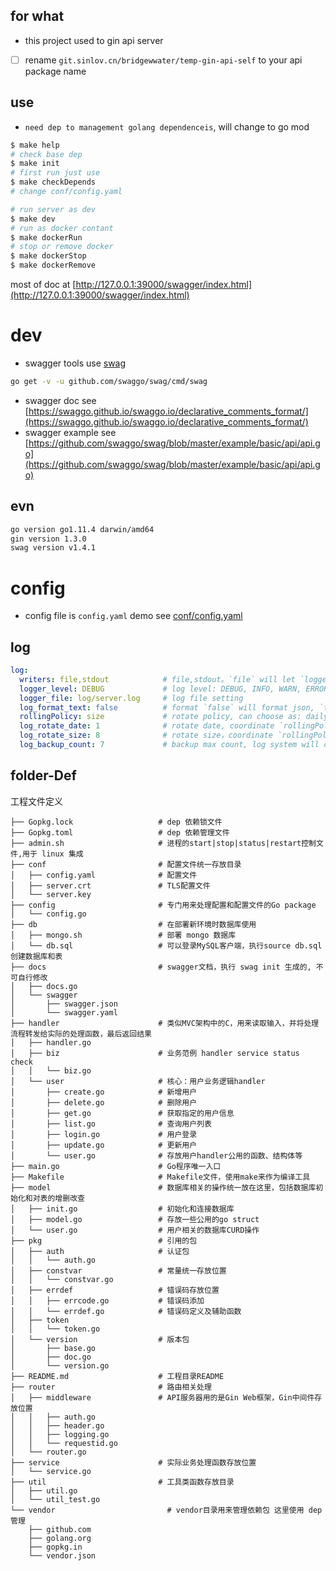 ## for what

- this project used to gin api server
- [ ] rename `git.sinlov.cn/bridgewwater/temp-gin-api-self` to your api package name

## use

- `need dep to management golang dependenceis`, will change to go mod

```sh
$ make help
# check base dep
$ make init
# first run just use
$ make checkDepends
# change conf/config.yaml

# run server as dev
$ make dev
# run as docker contant
$ make dockerRun
# stop or remove docker
$ make dockerStop
$ make dockerRemove
```

most of doc at [http://127.0.0.1:39000/swagger/index.html](http://127.0.0.1:39000/swagger/index.html)

# dev

- swagger tools use [swag](https://github.com/swaggo/swag)
```sh
go get -v -u github.com/swaggo/swag/cmd/swag
```

- swagger doc see [https://swaggo.github.io/swaggo.io/declarative_comments_format/](https://swaggo.github.io/swaggo.io/declarative_comments_format/)
- swagger example see [https://github.com/swaggo/swag/blob/master/example/basic/api/api.go](https://github.com/swaggo/swag/blob/master/example/basic/api/api.go)

## evn

```bash
go version go1.11.4 darwin/amd64
gin version 1.3.0
swag version v1.4.1
```

# config

- config file is `config.yaml` demo see [conf/config.yaml](conf/config.yaml)

## log

```yaml
log:
  writers: file,stdout            # file,stdout。`file` will let `logger_file` to file，`stdout` will show at std, most of time use bose
  logger_level: DEBUG             # log level: DEBUG, INFO, WARN, ERROR, FATAL
  logger_file: log/server.log     # log file setting
  log_format_text: false          # format `false` will format json, `true` will show abs
  rollingPolicy: size             # rotate policy, can choose as: daily, size. `daily` store as daily，`size` will save as max
  log_rotate_date: 1              # rotate date, coordinate `rollingPolicy: daily`
  log_rotate_size: 8              # rotate size，coordinate `rollingPolicy: size`
  log_backup_count: 7             # backup max count, log system will compress the log file when log reaches rotate set, this set is max file count
```

## folder-Def

工程文件定义

```
├── Gopkg.lock                   # dep 依赖锁文件
├── Gopkg.toml                   # dep 依赖管理文件
├── admin.sh                     # 进程的start|stop|status|restart控制文件,用于 linux 集成
├── conf                         # 配置文件统一存放目录
│   ├── config.yaml              # 配置文件
│   ├── server.crt               # TLS配置文件
│   └── server.key
├── config                       # 专门用来处理配置和配置文件的Go package
│   └── config.go
├── db                           # 在部署新环境时数据库使用
│   ├── mongo.sh                 # 部署 mongo 数据库
│   └── db.sql                   # 可以登录MySQL客户端，执行source db.sql创建数据库和表
├── docs                         # swagger文档，执行 swag init 生成的, 不可自行修改
│   ├── docs.go
│   └── swagger
│       ├── swagger.json
│       └── swagger.yaml
├── handler                      # 类似MVC架构中的C，用来读取输入，并将处理流程转发给实际的处理函数，最后返回结果
│   ├── handler.go
│   ├── biz                      # 业务范例 handler service status check
│   │   └── biz.go
│   └── user                     # 核心：用户业务逻辑handler
│       ├── create.go            # 新增用户
│       ├── delete.go            # 删除用户
│       ├── get.go               # 获取指定的用户信息
│       ├── list.go              # 查询用户列表
│       ├── login.go             # 用户登录
│       ├── update.go            # 更新用户
│       └── user.go              # 存放用户handler公用的函数、结构体等
├── main.go                      # Go程序唯一入口
├── Makefile                     # Makefile文件，使用make来作为编译工具
├── model                        # 数据库相关的操作统一放在这里，包括数据库初始化和对表的增删改查
│   ├── init.go                  # 初始化和连接数据库
│   ├── model.go                 # 存放一些公用的go struct
│   └── user.go                  # 用户相关的数据库CURD操作
├── pkg                          # 引用的包
│   ├── auth                     # 认证包
│   │   └── auth.go
│   ├── constvar                 # 常量统一存放位置
│   │   └── constvar.go
│   ├── errdef                   # 错误码存放位置
│   │   ├── errcode.go           # 错误码添加
│   │   └── errdef.go            # 错误码定义及辅助函数
│   ├── token
│   │   └── token.go
│   └── version                  # 版本包
│       ├── base.go
│       ├── doc.go
│       └── version.go
├── README.md                    # 工程目录README
├── router                       # 路由相关处理
│   ├── middleware               # API服务器用的是Gin Web框架，Gin中间件存放位置
│   │   ├── auth.go
│   │   ├── header.go
│   │   ├── logging.go
│   │   └── requestid.go
│   └── router.go
├── service                      # 实际业务处理函数存放位置
│   └── service.go
├── util                         # 工具类函数存放目录
│   ├── util.go
│   └── util_test.go
└── vendor                         # vendor目录用来管理依赖包 这里使用 dep 管理
    ├── github.com
    ├── golang.org
    ├── gopkg.in
    └── vendor.json
```

